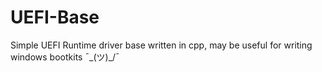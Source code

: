 # UEFI-Base

Simple UEFI Runtime driver base written in cpp, may be useful for writing windows bootkits ¯\_(ツ)_/¯
